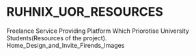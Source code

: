# RUHNIX_UOR_RESOURCES

Freelance Service Providing Platform Which Priorotise University Students(Resources of the project).
Home_Design_and_Invite_Firends_Images
